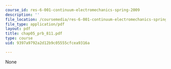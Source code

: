 ```yaml
---
course_id: res-6-001-continuum-electromechanics-spring-2009
description: ''
file_location: /coursemedia/res-6-001-continuum-electromechanics-spring-2009/9397a9792a2d12b9c05555cfcea9316a_chap05_prb_811.pdf
file_type: application/pdf
layout: pdf
title: chap05_prb_811.pdf
type: course
uid: 9397a9792a2d12b9c05555cfcea9316a

---
```

None
